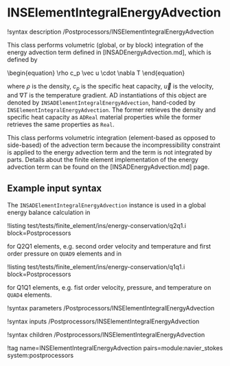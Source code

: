 # INSElementIntegralEnergyAdvection

!syntax description /Postprocessors/INSElementIntegralEnergyAdvection

This class performs volumetric (global, or by block) integration of the energy advection term defined in
[INSADEnergyAdvection.md], which is defined by

\begin{equation}
\rho c_p \vec u \cdot \nabla T
\end{equation}

where $\rho$ is the density, $c_p$ is the
specific heat capacity,
$\vec u$ is the velocity, and $\nabla T$ is the temperature gradient. AD
instantiations of this object are denoted by
`INSADElementIntegralEnergyAdvection`, hand-coded by
`INSElementIntegralEnergyAdvection`. The former retrieves the density and
specific heat capacity as `ADReal` material properties while the former
retrieves the same properties as `Real`.

This class performs volumetric integration (element-based as opposed to
side-based) of the advection term because the incompressibility constraint is
applied to the energy advection term and the term is not integrated by
parts. Details about the finite element implementation of the energy advection
term can be found on the [INSADEnergyAdvection.md] page.

## Example input syntax

The `INSADElementIntegralEnergyAdvection` instance is used in a global energy
balance calculation in

!listing test/tests/finite_element/ins/energy-conservation/q2q1.i block=Postprocessors

for Q2Q1 elements, e.g. second order velocity and temperature and first order
pressure on `QUAD9` elements and in

!listing test/tests/finite_element/ins/energy-conservation/q1q1.i block=Postprocessors

for Q1Q1 elements, e.g. fist order velocity, pressure, and temperature on
`QUAD4` elements.

!syntax parameters /Postprocessors/INSElementIntegralEnergyAdvection

!syntax inputs /Postprocessors/INSElementIntegralEnergyAdvection

!syntax children /Postprocessors/INSElementIntegralEnergyAdvection

!tag name=INSElementIntegralEnergyAdvection pairs=module:navier_stokes system:postprocessors
